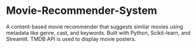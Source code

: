 # Movie-Recommender-System
A content-based movie recommender that suggests similar movies using metadata like genre, cast, and keywords. Built with Python, Scikit-learn, and Streamlit. TMDB API is used to display movie posters.
